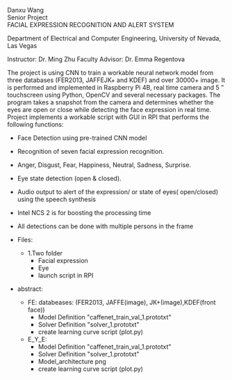 
Danxu Wang  
Senior Project  
FACIAL EXPRESSION RECOGNITION AND ALERT SYSTEM

Department of Electrical and Computer Engineering,
University of Nevada, Las Vegas 

Instructor: 						Dr. Ming Zhu
Faculty Advisor: 			Dr. Emma Regentova

The project is using CNN to train a workable neural network model from three databases (FER2013, JAFFEJK+ and KDEF) and over 30000+ image. It is performed and implemented in Raspberry Pi 4B, real time camera and 5 ” touchscreen using Python, OpenCV and several necessary packages. 
The program takes a snapshot from the camera and determines whether the eyes are open or close while detecting the face expression in real time. 
Project implements a workable script with GUI in RPI that performs the following  functions:
+ Face Detection using pre-trained CNN model
+ Recognition of seven facial expression recognition.
+ Anger, Disgust, Fear, Happiness, Neutral, Sadness, Surprise.
+ Eye state detection (open & closed).
+ Audio output to alert of the expression/ or state of eyes( open/closed) using the speech synthesis 
+ Intel NCS 2 is for boosting the processing time
+ All detections can be done with multiple persons in the frame

+ Files:  
  + 1.Two folder 
     + Facial expression  
     + Eye
     + launch script in RPI    
+ abstract:  
  + FE:  databeases: (FER2013, JAFFE(image), JK+(image),KDEF(front face))
    + Model Definition "caffenet_train_val_1.prototxt"  
    + Solver Definition "solver_1.prototxt"   
    + create learning curve script (plot.py) 
  + E_Y_E:  
    + Model Definition "caffenet_train_val_1.prototxt"  
    + Solver Definition "solver_1.prototxt"  
    + Model_architecture png
    + create learning curve script (plot.py) 
